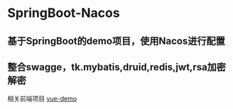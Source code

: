 # SpringBoot-Nacos
## 基于SpringBoot的demo项目，使用Nacos进行配置
## 整合swagge，tk.mybatis,druid,redis,jwt,rsa加密解密

相关前端项目
[vue-demo](https://github.com/Sweetheartman/vue-demo)

